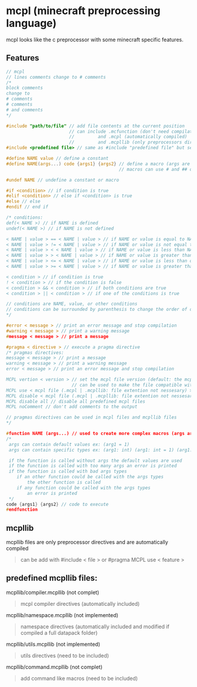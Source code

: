 # mcpl (minecraft preprocessing language)

mcpl looks like the c preprocessor with some minecraft specific features.

## Features
```c
// mcpl
// lines comments change to # comments
/*
block comments
change to
# comments
# comments
# and comments
*/

#include "path/to/file" // add file contents at the current position
                        // can include .mcfunction (don't need compilation)
                        //         and .mcpl (automatically compiled)
                        //         and .mcpllib (only preprocessors directives) (automatically compiled)
#include <predefined file> // same as #include "predefined file" but search in predefined paths

#define NAME value // define a constant
#define NAME(args...) code {args1} {args2} // define a macro (args are optional)
                                           // macros can use # and ## operators

#undef NAME // undefine a constant or macro

#if <condition> // if condition is true
#elif <condition> // else if <condition> is true
#else // else
#endif // end if

/* conditions:
def(< NAME >) // if NAME is defined
undef(< NAME >) // if NAME is not defined

< NAME | value > == < NAME | value > // if NAME or value is equal to NAME or value
< NAME | value > != < NAME | value > // if NAME or value is not equal to NAME or value
< NAME | value > < < NAME | value > // if NAME or value is less than NAME or value
< NAME | value > > < NAME | value > // if NAME or value is greater than NAME or value
< NAME | value > <= < NAME | value > // if NAME or value is less than or equal to NAME or value
< NAME | value > >= < NAME | value > // if NAME or value is greater than or equal to NAME or value

< condition > // if condition is true
! < condition > // if the condition is false
< condition > && < condition > // if both conditions are true
< condition > || < condition > // if one of the conditions is true

// conditions are NAME, value, or other conditions
// conditions can be surrounded by parenthesis to change the order of operations and to group conditions
*/

#error < message > // print an error message and stop compilation
#warning < message > // print a warning message
#message < message > // print a message

#pragma < directive > // execute a pragma directive
/* pragmas directives:
message < message > // print a message
warning < message > // print a warning message
error < message > // print an error message and stop compilation

MCPL vertion < version > // set the mcpl file version (default: the mcpl compiler version)
                         // can be used to make the file compatible with older versions of mcpl
MCPL use < mcpl file (.mcpl | .mcpllib: file extention not nessesary) > // use a predefined mcpl file
MCPL disable < mcpl file (.mcpl | .mcpllib: file extention not nessesary) > // disable a predefined mcpl file (some files are included by default)
MCPL disable all // disable all predefined mcpl files
MCPL noComment // don't add comments to the output

// pragmas directives can be used in mcpl files and mcpllib files
*/

#function NAME (args...) // used to create more complex macros (args are optional)
/*
 args can contain default values ex: (arg1 = 1)
 args can contain specific types ex: (arg1: int) (arg1: int = 1) (arg1: int | float) use the | operator to allow multiple types

 if the function is called without args the default values are used
 if the function is called with too many args an error is printed
 if the function is called with bad args types
    if an other function could be called with the args types
        the other function is called
    if any function could be called with the args types
        an error is printed
 */
code {args1} {args2} // code to execute
#endfunction
```

## mcpllib
mcpllib files are only preprocessor directives and are automatically compiled
> can be add with #include < file > or #pragma MCPL use < feature >

## predefined mcpllib files:
mcpllib/compiler.mcpllib (not complet)
> mcpl compiler directives (automatically included)

mcpllib/namespace.mcpllib (not implemented)
> namespace directives (automatically included and modified if compiled a full datapack folder)

mcpllib/utils.mcpllib (not implemented)
> utils directives (need to be included)

mcpllib/command.mcpllib (not complet)
> add command like macros (need to be included)


